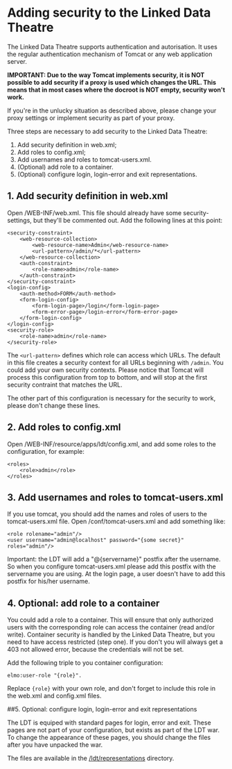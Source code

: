 # Adding security to the Linked Data Theatre

The Linked Data Theatre supports authentication and autorisation. It uses the regular authentication mechanism of Tomcat or any web application server.

**IMPORTANT: Due to the way Tomcat implements security, it is NOT possible to add security if a proxy is used which changes the URL. This means that in most cases where the docroot is NOT empty, security won't work.**

If you're in the unlucky situation as described above, please change your proxy settings or implement security as part of your proxy.

Three steps are necessary to add security to the Linked Data Theatre:

1. Add security definition in web.xml;
2. Add roles to config.xml;
3. Add usernames and roles to tomcat-users.xml.
4. (Optional) add role to a container.
5. (Optional) configure login, login-error and exit representations.

## 1. Add security definition in web.xml

Open /WEB-INF/web.xml. This file should already have some security-settings, but they'll be commented out. Add the following lines at this point:

    <security-constraint>
        <web-resource-collection>
            <web-resource-name>Admin</web-resource-name>
            <url-pattern>/admin/*</url-pattern>
        </web-resource-collection>
        <auth-constraint>
            <role-name>admin</role-name>
        </auth-constraint>
    </security-constraint>
    <login-config>
        <auth-method>FORM</auth-method>
        <form-login-config>
            <form-login-page>/login</form-login-page>
            <form-error-page>/login-error</form-error-page>
        </form-login-config>
    </login-config>
    <security-role>
        <role-name>admin</role-name>
    </security-role>

The `<url-pattern>` defines which role can access which URLs. The default in this file creates a security context for all URLs beginning with `/admin`. You could add your own security contexts. Please notice that Tomcat will process this configuration from top to bottom, and will stop at the first security contraint that matches the URL.

The other part of this configuration is necessary for the security to work, please don't change these lines.

## 2. Add roles to config.xml

Open /WEB-INF/resource/apps/ldt/config.xml, and add some roles to the configuration, for example:

	<roles>
		<role>admin</role>
	</roles>

## 3. Add usernames and roles to tomcat-users.xml

If you use tomcat, you should add the names and roles of users to the tomcat-users.xml file. Open /conf/tomcat-users.xml and add something like:

	<role rolename="admin"/>
	<user username="admin@localhost" password="{some secret}" roles="admin"/>

Important: the LDT will add a "@{servername}" postfix after the username. So when you configure tomcat-users.xml please add this postfix with the servername you are using. At the login page, a user doesn't have to add this postfix for his/her username.

## 4. Optional: add role to a container

You could add a role to a container. This will ensure that only authorized users with the corresponding role can access the container (read and/or write). Container security is handled by the Linked Data Theatre, but you need to have access restricted (step one). If you don't you will always get a 403 not allowed error, because the credentials will not be set.

Add the following triple to you container configuration:

	elmo:user-role "{role}".

Replace `{role}` with your own role, and don't forget to include this role in the web.xml and config.xml files.

##5. Optional: configure login, login-error and exit representations

The LDT is equiped with standard pages for login, error and exit. These pages are not part of your configuration, but exists as part of the LDT war. To change the appearance of these pages, you should change the files after you have unpacked the war.

The files are available in the [/ldt/representations](https://github.com/architolk/Linked-Data-Theatre/tree/master/src/main/webapp/WEB-INF/resources/apps/ldt/representations) directory.